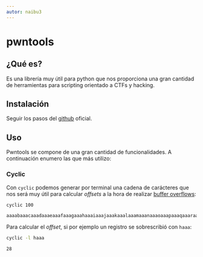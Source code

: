 ```yaml
---
autor: naibu3
---
```


# pwntools

## ¿Qué es?

Es una librería muy útil para python que nos proporciona una gran cantidad de herramientas para scripting orientado a CTFs y hacking.

## Instalación

Seguir los pasos del [github](https://github.com/Gallopsled/pwntools) oficial.

## Uso

Pwntools se compone de una gran cantidad de funcionalidades. A continuación enumero las que más utilizo:


### Cyclic

Con `cyclic` podemos generar por terminal una cadena de carácteres que nos será muy útil para calcular *offsets* a la hora de realizar [buffer overflows](00_Simple_Buffer_Overflow):

```bash
cyclic 100
```
```cyclic
aaaabaaacaaadaaaeaaafaaagaaahaaaiaaajaaakaaalaaamaaanaaaoaaapaaaqaaaraaasaaataaauaaavaaawaaaxaaayaaa
```

Para calcular el *offset*, si por ejemplo un registro se sobrescribió con `haaa`:

```bash
cyclic -l haaa
```
```cyclic
28
```
